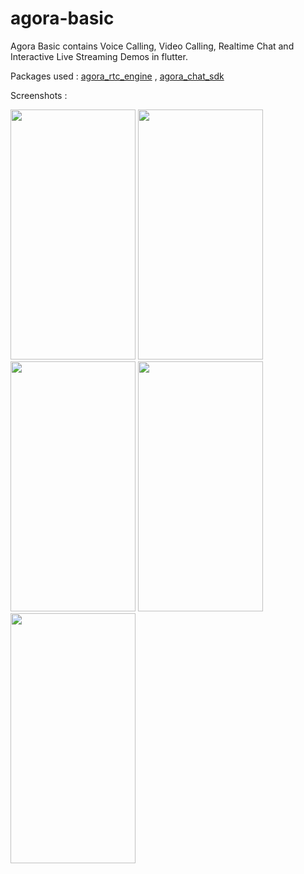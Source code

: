 # agora-basic

Agora Basic contains Voice Calling, Video Calling, Realtime Chat and Interactive Live Streaming Demos in flutter.

Packages used :
[agora_rtc_engine](https://pub.dev/packages/agora_rtc_engine) , [agora_chat_sdk](https://pub.dev/packages/agora_chat_sdk)

Screenshots :

<img src="https://user-images.githubusercontent.com/53267243/208416556-15014dd8-b01d-44cb-aee0-4c1b8cff5d07.gif" width="200" height="400" />
<img src="https://user-images.githubusercontent.com/53267243/208396448-8f557f5a-a4f6-4d4c-9e1a-6452f73bed0e.png" width="200" height="400" />
<img src="https://user-images.githubusercontent.com/53267243/208396629-102cb370-fd81-4896-909b-9fe0310c646b.png" width="200" height="400" />
<img src="https://user-images.githubusercontent.com/53267243/208396866-1ad10bc5-659f-4042-adca-16097a340bfb.png" width="200" height="400" />
<img src="https://user-images.githubusercontent.com/53267243/208397012-45f01891-59db-4345-9634-8d825d65a511.png" width="200" height="400" />


